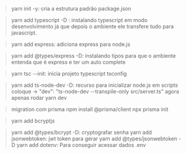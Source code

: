 >yarn init -y: cria a estrutura padrão package.json

>yarn add typescript -D : instalando typescript em modo desenvolvimento já que depois o ambiente ele transfere tudo para javascript.

>yarn add express: adiciona express para node.js

>yarn add @types/express -D: instalando tipos para que o ambiente entenda que é express e ter um auto complete

>yarn tsc --init: inicia projeto typescript tsconfig


>yarn add ts-node-dev -D: recurso para inicializar node.js
em scripts coloque -> "dev": "ts-node-dev --transpile-only src/server.ts"
agora apenas rodar yarn dev

>migration com prisma
>npm install @prisma/client
>npx prisma init

>yarn add bcryptjs

> yarn add @types/bcrypt -D: cryptografar senha
> yarn add jsonwebtoken: jwt token para gerar
> yarn add @types/jsonwebtoken -D
> yarn add dotenv: Para conseguir acessar dados .env
